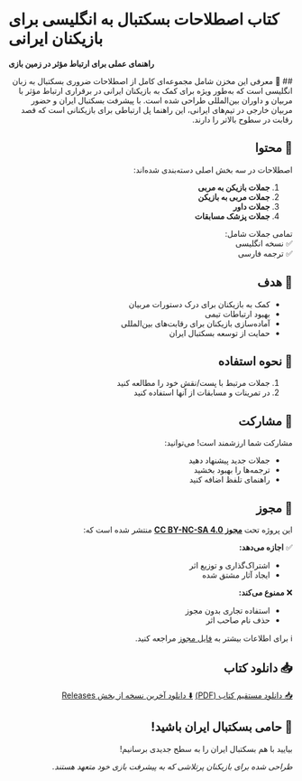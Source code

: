# کتاب اصطلاحات بسکتبال به انگلیسی برای بازیکنان ایرانی  
**راهنمای عملی برای ارتباط مؤثر در زمین بازی**  
<div dir="rtl" align="right">
## 📖 معرفی  
این مخزن شامل مجموعه‌ای کامل از اصطلاحات ضروری بسکتبال به زبان انگلیسی است که به‌طور ویژه برای کمک به بازیکنان ایرانی در برقراری ارتباط مؤثر با مربیان و داوران بین‌المللی طراحی شده است. با پیشرفت بسکتبال ایران و حضور مربیان خارجی در تیم‌های ایرانی، این راهنما پل ارتباطی برای بازیکنانی است که قصد رقابت در سطوح بالاتر را دارند.


## 🏀 محتوا  
اصطلاحات در سه بخش اصلی دسته‌بندی شده‌اند:  

1. **جملات بازیکن به مربی**  
2. **جملات مربی به بازیکن**  
3. **جملات داور**  
4. **جملات پزشک مسابقات**  

   

تمامی جملات شامل:  
✅ نسخه انگلیسی  
✅ ترجمه فارسی  

## 🎯 هدف  
- کمک به بازیکنان برای درک دستورات مربیان  
- بهبود ارتباطات تیمی  
- آماده‌سازی بازیکنان برای رقابت‌های بین‌المللی  
- حمایت از توسعه بسکتبال ایران  

## 📝 نحوه استفاده  
1. جملات مرتبط با پست/نقش خود را مطالعه کنید  
2. در تمرینات و مسابقات از آنها استفاده کنید  

## 🤝 مشارکت  
مشارکت شما ارزشمند است! می‌توانید:  
- جملات جدید پیشنهاد دهید  
- ترجمه‌ها را بهبود بخشید  
- راهنمای تلفظ اضافه کنید  

## 📜 مجوز  
این پروژه تحت **[مجوز CC BY-NC-SA 4.0](LICENSE.md)** منتشر شده است که:

✅ **اجازه می‌دهد:**
- اشتراک‌گذاری و توزیع اثر
- ایجاد آثار مشتق شده

❌ **ممنوع می‌کند:**
- استفاده تجاری بدون مجوز
- حذف نام صاحب اثر

ℹ️ برای اطلاعات بیشتر به [فایل مجوز](LICENSE.md) مراجعه کنید.


## 📥 دانلود کتاب  
[📥 دانلود مستقیم کتاب (PDF)](https://github.com/AlirezaSaberi2/Useful-basketball-sentences/raw/main/Useful-basketball-sentences.pdf)
[⬇️ دانلود آخرین نسخه از بخش Releases](https://github.com/AlirezaSaberi2/Useful-basketball-sentences/releases/latest)

## 🌟 حامی بسکتبال ایران باشید!  
بیایید با هم بسکتبال ایران را به سطح جدیدی برسانیم!  

*طراحی شده برای بازیکنان پرتلاشی که به پیشرفت بازی خود متعهد هستند.*  


</div>
